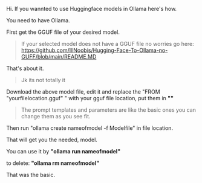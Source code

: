 Hi. If you wannted to use Huggingface models in Ollama here's how.

You need to have Ollama.


First get the GGUF file of your desired model.
> If your selected model does not have a GGUF file no worries go here:
https://github.com/IllNoobis/Hugging-Face-To-Ollama-no-GUFF/blob/main/README.MD

That's about it.

>Jk its not totally it


Download the above model file, edit it and replace the "FROM "yourfilelocation.gguf" " with your gguf file location, put them in **""**


>The prompt templates and parameters are like the basic ones you can change them as you see fit.


Then run "ollama create nameofmodel -f Modelfile" in file location.


That will get you the needed, model.


You can use it by **"ollama run nameofmodel"**


to delete: **"ollama rm nameofmodel"**


That was the basic.
